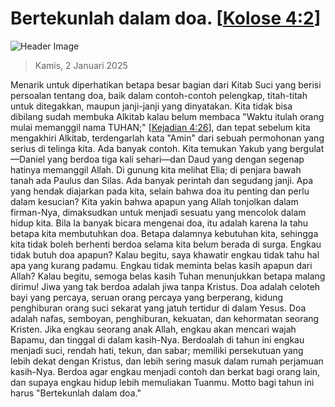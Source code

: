 
# Bertekunlah dalam doa. [[Kolose 4:2](http://alkitab.sabda.org/?Kolose%204:2)]

![Header Image](https://alkitab.app/slice/sunrise.jpg)

> Kamis, 2 Januari 2025

Menarik untuk diperhatikan betapa besar bagian dari Kitab Suci yang berisi persoalan tentang doa, baik dalam contoh-contoh pelengkap, titah-titah untuk ditegakkan, maupun janji-janji yang dinyatakan. Kita tidak bisa dibilang sudah membuka Alkitab kalau belum membaca "Waktu itulah orang mulai memanggil nama TUHAN;" [[Kejadian 4:26](http://alkitab.sabda.org/?Kejadian%204:26)], dan tepat sebelum kita mengakhiri Alkitab, terdengarlah kata "Amin" dari sebuah permohonan yang serius di telinga kita. Ada banyak contoh. Kita temukan Yakub yang bergulat—Daniel yang berdoa tiga kali sehari—dan Daud yang dengan segenap hatinya memanggil Allah. Di gunung kita melihat Elia; di penjara bawah tanah ada Paulus dan Silas. Ada banyak perintah dan segudang janji. Apa yang hendak diajarkan pada kita, selain bahwa doa itu penting dan perlu dalam kesucian? Kita yakin bahwa apapun yang Allah tonjolkan dalam firman-Nya, dimaksudkan untuk menjadi sesuatu yang mencolok dalam hidup kita. Bila Ia banyak bicara mengenai doa, itu adalah karena Ia tahu betapa kita membutuhkan doa. Betapa dalamnya kebutuhan kita, sehingga kita tidak boleh berhenti berdoa selama kita belum berada di surga. Engkau tidak butuh doa apapun? Kalau begitu, saya khawatir engkau tidak tahu hal apa yang kurang padamu. Engkau tidak meminta belas kasih apapun dari Allah? Kalau begitu, semoga belas kasih Tuhan menunjukkan betapa malang dirimu! Jiwa yang tak berdoa adalah jiwa tanpa Kristus. Doa adalah celoteh bayi yang percaya, seruan orang percaya yang berperang, kidung penghiburan orang suci sekarat yang jatuh tertidur di dalam Yesus. Doa adalah nafas, semboyan, penghiburan, kekuatan, dan kehormatan seorang Kristen. Jika engkau seorang anak Allah, engkau akan mencari wajah Bapamu, dan tinggal di dalam kasih-Nya. Berdoalah di tahun ini engkau menjadi suci, rendah hati, tekun, dan sabar; memiliki persekutuan yang lebih dekat dengan Kristus, dan lebih sering masuk dalam rumah perjamuan kasih-Nya. Berdoa agar engkau menjadi contoh dan berkat bagi orang lain, dan supaya engkau hidup lebih memuliakan Tuanmu. Motto bagi tahun ini harus "Bertekunlah dalam doa."
    